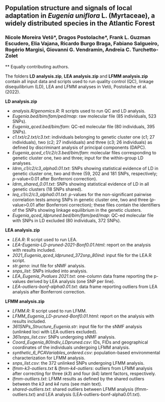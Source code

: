 ## Population structure and signals of local adaptation in *Eugenia uniflora* L. (Myrtaceae), a widely distributed species in the Atlantic Forest
### Nicole Moreira Vetö*, Dragos Postolache*, Frank L. Guzman Escudero, Elia Vajana, Ricardo Burgo Braga, Fabiano Salgueiro, Rogério Margisi, Giovanni G. Vendramin, Andreia C. Turchetto-Zolet

** Equally contributing authors.

The folders **LD analysis.zip**, **LEA analysis.zip** and **LFMM analysis.zip** contain all input data and scripts used to run quality control (QC), linkage disequilibrium (LD), LEA and LFMM analyses in Vetö, Postolache et al. (2022).

**LD analysis.zip**
- *analysis.R/genomics.R*: R scripts used to run QC and LD analysis. 
- *Eugenia.bed/bim/fam/ped/map*: raw molecular file (85 individuals, 523 SNPs).
- *Eugenia_qced.bed/bim/fam*: QC-ed molecular file (80 individuals, 395 SNPs).
- *c1.txt/c2.txt/c3.txt*: individuals belonging to genetic cluster one (c1; 27 individuals), two (c2; 27 individuals) and three (c3; 26 individuals) as defined by discriminant analysis of principal components (DAPC).
- *Eugenia_qced_c1/c2/c3.bed/bim/fam*: molecular files corresponding to genetic cluster one, two and three; input for the within-group LD analyses.
- *ldrm_c1/c2/c3_alpha0.01.txt*: SNPs showing statistical evidence of LD in genetic cluster one, two and three (59, 202 and 181 SNPs, respectively; *p*-value<0.01 after Bonferroni correction).
- *ldrm_shared_0.01.txt*: SNPs showing statistical evidence of LD in all genetic clusters (18 SNPs shared).
- *leq_c1/c2/c3_alpha0.01.txt*: *p*-values for the non-significant pairwise correlation tests among SNPs in genetic cluster one, two and three (*p*-value>0.01 after Bonferroni correction); these files contain the identifiers of the SNPs showing linkage equilibrium in the genetic clusters.  
- *Eugenia_qced_ldpruned.bed/bim/fam/ped/map*: QC-ed molecular file with SNPs in LD excluded (80 individuals, 372 SNPs). 

**LEA analysis.zip**
- *LEA.R*: R script used to run LEA.
- *LEA-Eugenia-LD-pruned-2021-Bonf0.01.html*: report on the analysis with results included.
- *2021_Eugenia_qced_ldpruned_372snp_80ind*: input file for the LEA.R script.
- *str.geno*: inut file for sNMF analysis.
- *snps_list*: SNPs inluded into analysis.
- *LEA_Eugenia_Pvalues 2021.txt*: one-column data frame reporting the p-values derived by LEA analysis (one SNP per line).
- *LEA-outliers-bonf-alpha0.01.txt*: data frame reporting outliers from LEA analysis after Bonferroni correction.

**LFMM analysis.zip**
- *LFMM.R*: R script used to run LFMM.
- *LFMM_Eugenia_LD-pruned-Bonf0.01.html*: report on the analysis with results included.
- *361SNPs_Structure_Eugenia.str*: input file for the sNMF analysis (unlinked loci with LEA outliers excluded).
- *361snps_list.csv*: SNPs undergoing sNMF analysis.
- *Coord_Eugenia_80Indiv_LDpruned.csv*: IDs, FIDs and geographical coordinates of the individuals undergoing LFMM analysis.
- *synthetic_6_PCAVariables_ordered.csv*: population-based environmental characterization for LFMM analysis.
- *snps_list.csv*: the 372 unlinked SNPs undergoing LFMM analysis.
- *lfmm-k3-outliers.txt* & *lfmm-k4-outliers*: outliers from LFMM analysis after correcting for three (*k3*) and four (*k4*) latent factors, respectively.
- *lfmm-outliers.txt*: LFMM results as defined by the shared outliers between the *k3* and *k4* runs (see main text).
- *shared-outliers.txt*: shared outliers between LFMM analysis (lfmm-outliers.txt) and LEA analysis (LEA-outliers-bonf-alpha0.01.txt).
